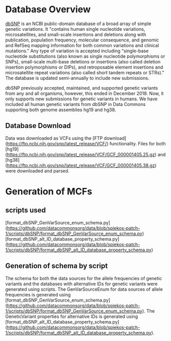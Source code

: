 # Database Overview
[dbSNP](https://www.ncbi.nlm.nih.gov/snp/?cmd=search) is an NCBI public-domain database of a broad array of simple genetic variations. It "contains human single nucleotide variations, microsatellites, and small-scale insertions and deletions along with publication, population frequency, molecular consequence, and genomic and RefSeq mapping information for both common variations and clinical mutations." Any type of variation is accepted including "single-base nucleotide substitutions (also known as single nucleotide polymorphisms or SNPs), small-scale multi-base deletions or insertions (also called deletion insertion polymorphisms or DIPs), and retroposable element insertions and microsatellite repeat variations (also called short tandem repeats or STRs)." The database is updated semi-annually to include new submissions. 

dbSNP previously accepted, maintained, and supported genetic variants from any and all organisms, however, this ended in December 2018. Now, it only supports new submissions for genetic variants in humans. We have included all human genetic variants from dbSNP in Data Commons supporting both genome assemblies hg19 and hg38.

## Database Download
Data was downloaded as VCFs using the [FTP download] (https://ftp.ncbi.nih.gov/snp/latest_release/VCF/) functionality. Files for both [hg19] (https://ftp.ncbi.nih.gov/snp/latest_release/VCF/GCF_000001405.25.gz) and [hg38] (https://ftp.ncbi.nih.gov/snp/latest_release/VCF/GCF_000001405.38.gz) were downloaded and parsed.

# Generation of MCFs

## scripts used
[format_dbSNP_GenVarSource_enum_schema.py] (https://github.com/datacommonsorg/data/blob/spiekos-patch-1/scripts/dbSNP/format_dbSNP_GenVarSource_enum_schema.py)
[format_dbSNP_alt_ID_database_property_schema.py] (https://github.com/datacommonsorg/data/blob/spiekos-patch-1/scripts/dbSNP/format_dbSNP_alt_ID_database_property_schema.py)


## Generation of schema by script
The schema for both the data sources for the allele frequencies of genetic variants and the databases with alternative IDs for genetic variants were generated using scripts. The GenVarSourceEnum for data sources of allele frequencies is generated using [format_dbSNP_GenVarSource_enum_schema.py] (https://github.com/datacommonsorg/data/blob/spiekos-patch-1/scripts/dbSNP/format_dbSNP_GenVarSource_enum_schema.py). The GeneticVariant properties for alternative IDs is generated using [format_dbSNP_alt_ID_database_property_schema.py] (https://github.com/datacommonsorg/data/blob/spiekos-patch-1/scripts/dbSNP/format_dbSNP_alt_ID_database_property_schema.py).
